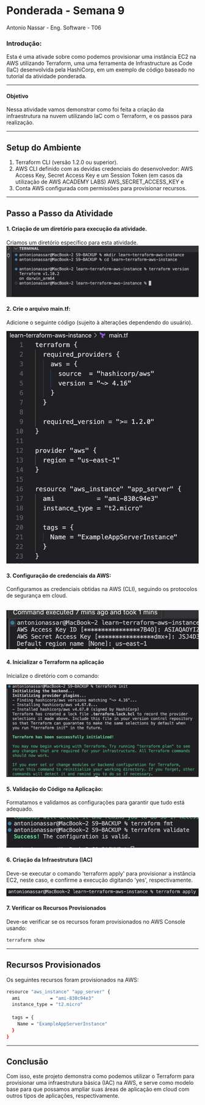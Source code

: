 # Ponderada - Semana 9

Antonio Nassar - Eng. Software - T06

### Introdução:

Esta é uma ativade sobre como podemos provisionar uma instância EC2 na AWS utilizando Terraform, uma uma ferramenta de Infrastructure as Code (IaC) desenvolvida pela HashiCorp, em um exemplo de código baseado no tutorial da atividade ponderada.

---

#### Objetivo

Nessa atividade vamos demonstrar como foi feita a criação da infraestrutura na nuvem utilizando IaC com o Terraform, e os passos para realização.

---

## Setup do Ambiente

1. Terraform CLI (versão 1.2.0 ou superior).
2. AWS CLI definido com as devidas credenciais do desenvolvedor: AWS Access Key, Secret Access Key e um Session Token (em casos da utilização de AWS ACADEMY LABS) AWS_SECRET_ACCESS_KEY e
3. Conta AWS configurada com permissões para provisionar recursos.

---

## Passo a Passo da Atividade

#### 1. Criação de um diretório para execução da atividade.

Criamos um diretório específico para esta atividade.
![img](/imgs/aws-p1.png)

#### 2. Crie o arquivo main.tf:

Adicione o seguinte código (sujeito à alterações dependendo do usuário).

![img](/imgs/aws-p7.png)

#### 3. Configuração de credenciais da AWS:

Configuramos as credenciais obtidas na AWS (CLI), seguindo os protocolos de segurança em cloud.

## ![img](/imgs/aws-p3.png)

#### 4. Inicializar o Terraform na aplicação

Inicialize o diretório com o comando:

![img](/imgs/aws-p4.png)

#### 5. Validação do Código na Aplicação:

Formatamos e validamos as configurações para garantir que tudo está adequado.

![img](/imgs/aws-p5.png)

#### 6. Criação da Infraestrutura (IAC)

Deve-se executar o comando 'terraform apply' para provisionar a instância EC2, neste caso, e confirme a execução digitando 'yes', respectivamente.

![img](/imgs/aws-p6.png)

#### 7. Verificar os Recursos Provisionados

Deve-se verificar se os recursos foram provisionados no AWS Console usando:

```bash
terraform show
```

---

## Recursos Provisionados

Os seguintes recursos foram provisionados na AWS:

```bash
resource "aws_instance" "app_server" {
  ami           = "ami-830c94e3"
  instance_type = "t2.micro"

  tags = {
    Name = "ExampleAppServerInstance"
  }
}
```

---

## Conclusão

Com isso, este projeto demonstra como podemos utilizar o Terraform para provisionar uma infraestrutura básica (IAC) na AWS, e serve como modelo base para que possamos ampliar suas áreas de aplicação em cloud com outros tipos de aplicações, respectivamente.
